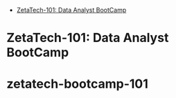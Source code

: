 
-   [ZetaTech-101: Data Analyst
    BootCamp](#zetatech-101-data-analyst-bootcamp)

<!-- README.md is generated from README.Rmd. Please edit that file -->

# ZetaTech-101: Data Analyst BootCamp
# zetatech-bootcamp-101
